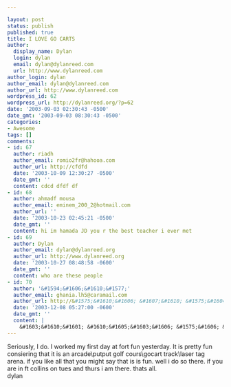 ```yaml
---

layout: post
status: publish
published: true
title: I LOVE GO CARTS
author:
  display_name: Dylan
  login: dylan
  email: dylan@dylanreed.com
  url: http://www.dylanreed.com
author_login: dylan
author_email: dylan@dylanreed.com
author_url: http://www.dylanreed.com
wordpress_id: 62
wordpress_url: http://dylanreed.org/?p=62
date: '2003-09-03 02:30:43 -0500'
date_gmt: '2003-09-03 08:30:43 -0500'
categories:
- Awesome
tags: []
comments:
- id: 67
  author: riadh
  author_email: romio2fr@hahooa.com
  author_url: http://cfdfd
  date: '2003-10-09 12:30:27 -0500'
  date_gmt: ''
  content: cdcd dfdf df
- id: 68
  author: ahmadf mousa
  author_email: eminem_200_2@hotmail.com
  author_url: ''
  date: '2003-10-23 02:45:21 -0500'
  date_gmt: ''
  content: hi im hamada JD you r the best teacher i ever met
- id: 69
  author: Dylan
  author_email: dylan@dylanreed.org
  author_url: http://www.dylanreed.org
  date: '2003-10-27 08:48:58 -0600'
  date_gmt: ''
  content: who are these people
- id: 70
  author: '&#1594;&#1606;&#1610;&#1577;'
  author_email: ghania.lh5@caramail.com
  author_url: http://&#1575;&#1610;&#1606; &#1607;&#1610; &#1575;&#1604;&#1581;&#1602;&#1610;&#1602;&#1577;
  date: '2003-12-08 05:27:00 -0600'
  date_gmt: ''
  content: |
    &#1603;&#1610;&#1601; &#1610;&#1605;&#1603;&#1606; &#1575;&#1606; &#1575;&#1593;&#1585;&#1601; &#1575;&#1604;&#1587;&#1593;&#1575;&#1583;&#1577;
---
```


Seriously, I do. I worked my first day at fort fun yesterday. It is pretty fun consiering that it is an arcade\putput golf cours\gocart track\laser tag arena. if you like all that you might say that is is fun. well i do so there. if you are in ft collins on tues and thurs i am there. thats all.  
dylan
